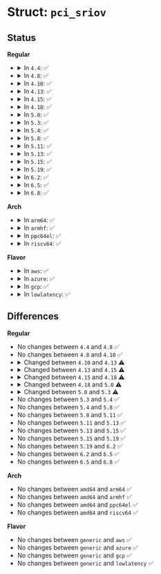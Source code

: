 # Struct: <code>pci_sriov</code>

## Status
<b>Regular</b>
<ul>
<li>
<details>
<summary>In <code>4.4</code>: ✅</summary>

```c
struct pci_sriov {
    int pos;
    int nres;
    u32 cap;
    u16 ctrl;
    u16 total_VFs;
    u16 initial_VFs;
    u16 num_VFs;
    u16 offset;
    u16 stride;
    u32 pgsz;
    u8 link;
    u8 max_VF_buses;
    u16 driver_max_VFs;
    struct pci_dev *dev;
    struct pci_dev *self;
    struct mutex lock;
    resource_size_t barsz[6];
};
```
</details>
</li>
<li>
<details>
<summary>In <code>4.8</code>: ✅</summary>

```c
struct pci_sriov {
    int pos;
    int nres;
    u32 cap;
    u16 ctrl;
    u16 total_VFs;
    u16 initial_VFs;
    u16 num_VFs;
    u16 offset;
    u16 stride;
    u32 pgsz;
    u8 link;
    u8 max_VF_buses;
    u16 driver_max_VFs;
    struct pci_dev *dev;
    struct pci_dev *self;
    struct mutex lock;
    resource_size_t barsz[6];
};
```
</details>
</li>
<li>
<details>
<summary>In <code>4.10</code>: ✅</summary>

```c
struct pci_sriov {
    int pos;
    int nres;
    u32 cap;
    u16 ctrl;
    u16 total_VFs;
    u16 initial_VFs;
    u16 num_VFs;
    u16 offset;
    u16 stride;
    u32 pgsz;
    u8 link;
    u8 max_VF_buses;
    u16 driver_max_VFs;
    struct pci_dev *dev;
    struct pci_dev *self;
    struct mutex lock;
    resource_size_t barsz[6];
};
```
</details>
</li>
<li>
<details>
<summary>In <code>4.13</code>: ✅</summary>

```c
struct pci_sriov {
    int pos;
    int nres;
    u32 cap;
    u16 ctrl;
    u16 total_VFs;
    u16 initial_VFs;
    u16 num_VFs;
    u16 offset;
    u16 stride;
    u32 pgsz;
    u8 link;
    u8 max_VF_buses;
    u16 driver_max_VFs;
    struct pci_dev *dev;
    struct pci_dev *self;
    resource_size_t barsz[6];
    bool drivers_autoprobe;
};
```
</details>
</li>
<li>
<details>
<summary>In <code>4.15</code>: ✅</summary>

```c
struct pci_sriov {
    int pos;
    int nres;
    u32 cap;
    u16 ctrl;
    u16 total_VFs;
    u16 initial_VFs;
    u16 num_VFs;
    u16 offset;
    u16 stride;
    u16 vf_device;
    u32 pgsz;
    u8 link;
    u8 max_VF_buses;
    u16 driver_max_VFs;
    struct pci_dev *dev;
    struct pci_dev *self;
    resource_size_t barsz[6];
    bool drivers_autoprobe;
};
```
</details>
</li>
<li>
<details>
<summary>In <code>4.18</code>: ✅</summary>

```c
struct pci_sriov {
    int pos;
    int nres;
    u32 cap;
    u16 ctrl;
    u16 total_VFs;
    u16 initial_VFs;
    u16 num_VFs;
    u16 offset;
    u16 stride;
    u16 vf_device;
    u32 pgsz;
    u8 link;
    u8 max_VF_buses;
    u16 driver_max_VFs;
    struct pci_dev *dev;
    struct pci_dev *self;
    u32 class;
    u8 hdr_type;
    u16 subsystem_vendor;
    u16 subsystem_device;
    resource_size_t barsz[6];
    bool drivers_autoprobe;
};
```
</details>
</li>
<li>
<details>
<summary>In <code>5.0</code>: ✅</summary>

```c
struct pci_sriov {
    int pos;
    int nres;
    u32 cap;
    u16 ctrl;
    u16 total_VFs;
    u16 initial_VFs;
    u16 num_VFs;
    u16 offset;
    u16 stride;
    u16 vf_device;
    u32 pgsz;
    u8 link;
    u8 max_VF_buses;
    u16 driver_max_VFs;
    struct pci_dev *dev;
    struct pci_dev *self;
    u32 cfg_size;
    u32 class;
    u8 hdr_type;
    u16 subsystem_vendor;
    u16 subsystem_device;
    resource_size_t barsz[6];
    bool drivers_autoprobe;
};
```
</details>
</li>
<li>
<details>
<summary>In <code>5.3</code>: ✅</summary>

```c
struct pci_sriov {
    int pos;
    int nres;
    u32 cap;
    u16 ctrl;
    u16 total_VFs;
    u16 initial_VFs;
    u16 num_VFs;
    u16 offset;
    u16 stride;
    u16 vf_device;
    u32 pgsz;
    u8 link;
    u8 max_VF_buses;
    u16 driver_max_VFs;
    struct pci_dev *dev;
    struct pci_dev *self;
    u32 class;
    u8 hdr_type;
    u16 subsystem_vendor;
    u16 subsystem_device;
    resource_size_t barsz[6];
    bool drivers_autoprobe;
};
```
</details>
</li>
<li>
<details>
<summary>In <code>5.4</code>: ✅</summary>

```c
struct pci_sriov {
    int pos;
    int nres;
    u32 cap;
    u16 ctrl;
    u16 total_VFs;
    u16 initial_VFs;
    u16 num_VFs;
    u16 offset;
    u16 stride;
    u16 vf_device;
    u32 pgsz;
    u8 link;
    u8 max_VF_buses;
    u16 driver_max_VFs;
    struct pci_dev *dev;
    struct pci_dev *self;
    u32 class;
    u8 hdr_type;
    u16 subsystem_vendor;
    u16 subsystem_device;
    resource_size_t barsz[6];
    bool drivers_autoprobe;
};
```
</details>
</li>
<li>
<details>
<summary>In <code>5.8</code>: ✅</summary>

```c
struct pci_sriov {
    int pos;
    int nres;
    u32 cap;
    u16 ctrl;
    u16 total_VFs;
    u16 initial_VFs;
    u16 num_VFs;
    u16 offset;
    u16 stride;
    u16 vf_device;
    u32 pgsz;
    u8 link;
    u8 max_VF_buses;
    u16 driver_max_VFs;
    struct pci_dev *dev;
    struct pci_dev *self;
    u32 class;
    u8 hdr_type;
    u16 subsystem_vendor;
    u16 subsystem_device;
    resource_size_t barsz[6];
    bool drivers_autoprobe;
};
```
</details>
</li>
<li>
<details>
<summary>In <code>5.11</code>: ✅</summary>

```c
struct pci_sriov {
    int pos;
    int nres;
    u32 cap;
    u16 ctrl;
    u16 total_VFs;
    u16 initial_VFs;
    u16 num_VFs;
    u16 offset;
    u16 stride;
    u16 vf_device;
    u32 pgsz;
    u8 link;
    u8 max_VF_buses;
    u16 driver_max_VFs;
    struct pci_dev *dev;
    struct pci_dev *self;
    u32 class;
    u8 hdr_type;
    u16 subsystem_vendor;
    u16 subsystem_device;
    resource_size_t barsz[6];
    bool drivers_autoprobe;
};
```
</details>
</li>
<li>
<details>
<summary>In <code>5.13</code>: ✅</summary>

```c
struct pci_sriov {
    int pos;
    int nres;
    u32 cap;
    u16 ctrl;
    u16 total_VFs;
    u16 initial_VFs;
    u16 num_VFs;
    u16 offset;
    u16 stride;
    u16 vf_device;
    u32 pgsz;
    u8 link;
    u8 max_VF_buses;
    u16 driver_max_VFs;
    struct pci_dev *dev;
    struct pci_dev *self;
    u32 class;
    u8 hdr_type;
    u16 subsystem_vendor;
    u16 subsystem_device;
    resource_size_t barsz[6];
    bool drivers_autoprobe;
};
```
</details>
</li>
<li>
<details>
<summary>In <code>5.15</code>: ✅</summary>

```c
struct pci_sriov {
    int pos;
    int nres;
    u32 cap;
    u16 ctrl;
    u16 total_VFs;
    u16 initial_VFs;
    u16 num_VFs;
    u16 offset;
    u16 stride;
    u16 vf_device;
    u32 pgsz;
    u8 link;
    u8 max_VF_buses;
    u16 driver_max_VFs;
    struct pci_dev *dev;
    struct pci_dev *self;
    u32 class;
    u8 hdr_type;
    u16 subsystem_vendor;
    u16 subsystem_device;
    resource_size_t barsz[6];
    bool drivers_autoprobe;
};
```
</details>
</li>
<li>
<details>
<summary>In <code>5.19</code>: ✅</summary>

```c
struct pci_sriov {
    int pos;
    int nres;
    u32 cap;
    u16 ctrl;
    u16 total_VFs;
    u16 initial_VFs;
    u16 num_VFs;
    u16 offset;
    u16 stride;
    u16 vf_device;
    u32 pgsz;
    u8 link;
    u8 max_VF_buses;
    u16 driver_max_VFs;
    struct pci_dev *dev;
    struct pci_dev *self;
    u32 class;
    u8 hdr_type;
    u16 subsystem_vendor;
    u16 subsystem_device;
    resource_size_t barsz[6];
    bool drivers_autoprobe;
};
```
</details>
</li>
<li>
<details>
<summary>In <code>6.2</code>: ✅</summary>

```c
struct pci_sriov {
    int pos;
    int nres;
    u32 cap;
    u16 ctrl;
    u16 total_VFs;
    u16 initial_VFs;
    u16 num_VFs;
    u16 offset;
    u16 stride;
    u16 vf_device;
    u32 pgsz;
    u8 link;
    u8 max_VF_buses;
    u16 driver_max_VFs;
    struct pci_dev *dev;
    struct pci_dev *self;
    u32 class;
    u8 hdr_type;
    u16 subsystem_vendor;
    u16 subsystem_device;
    resource_size_t barsz[6];
    bool drivers_autoprobe;
};
```
</details>
</li>
<li>
<details>
<summary>In <code>6.5</code>: ✅</summary>

```c
struct pci_sriov {
    int pos;
    int nres;
    u32 cap;
    u16 ctrl;
    u16 total_VFs;
    u16 initial_VFs;
    u16 num_VFs;
    u16 offset;
    u16 stride;
    u16 vf_device;
    u32 pgsz;
    u8 link;
    u8 max_VF_buses;
    u16 driver_max_VFs;
    struct pci_dev *dev;
    struct pci_dev *self;
    u32 class;
    u8 hdr_type;
    u16 subsystem_vendor;
    u16 subsystem_device;
    resource_size_t barsz[6];
    bool drivers_autoprobe;
};
```
</details>
</li>
<li>
<details>
<summary>In <code>6.8</code>: ✅</summary>

```c
struct pci_sriov {
    int pos;
    int nres;
    u32 cap;
    u16 ctrl;
    u16 total_VFs;
    u16 initial_VFs;
    u16 num_VFs;
    u16 offset;
    u16 stride;
    u16 vf_device;
    u32 pgsz;
    u8 link;
    u8 max_VF_buses;
    u16 driver_max_VFs;
    struct pci_dev *dev;
    struct pci_dev *self;
    u32 class;
    u8 hdr_type;
    u16 subsystem_vendor;
    u16 subsystem_device;
    resource_size_t barsz[6];
    bool drivers_autoprobe;
};
```
</details>
</li>
</ul>
<b>Arch</b>
<ul>
<li>
<details>
<summary>In <code>arm64</code>: ✅</summary>

```c
struct pci_sriov {
    int pos;
    int nres;
    u32 cap;
    u16 ctrl;
    u16 total_VFs;
    u16 initial_VFs;
    u16 num_VFs;
    u16 offset;
    u16 stride;
    u16 vf_device;
    u32 pgsz;
    u8 link;
    u8 max_VF_buses;
    u16 driver_max_VFs;
    struct pci_dev *dev;
    struct pci_dev *self;
    u32 class;
    u8 hdr_type;
    u16 subsystem_vendor;
    u16 subsystem_device;
    resource_size_t barsz[6];
    bool drivers_autoprobe;
};
```
</details>
</li>
<li>
<details>
<summary>In <code>armhf</code>: ✅</summary>

```c
struct pci_sriov {
    int pos;
    int nres;
    u32 cap;
    u16 ctrl;
    u16 total_VFs;
    u16 initial_VFs;
    u16 num_VFs;
    u16 offset;
    u16 stride;
    u16 vf_device;
    u32 pgsz;
    u8 link;
    u8 max_VF_buses;
    u16 driver_max_VFs;
    struct pci_dev *dev;
    struct pci_dev *self;
    u32 class;
    u8 hdr_type;
    u16 subsystem_vendor;
    u16 subsystem_device;
    resource_size_t barsz[6];
    bool drivers_autoprobe;
};
```
</details>
</li>
<li>
<details>
<summary>In <code>ppc64el</code>: ✅</summary>

```c
struct pci_sriov {
    int pos;
    int nres;
    u32 cap;
    u16 ctrl;
    u16 total_VFs;
    u16 initial_VFs;
    u16 num_VFs;
    u16 offset;
    u16 stride;
    u16 vf_device;
    u32 pgsz;
    u8 link;
    u8 max_VF_buses;
    u16 driver_max_VFs;
    struct pci_dev *dev;
    struct pci_dev *self;
    u32 class;
    u8 hdr_type;
    u16 subsystem_vendor;
    u16 subsystem_device;
    resource_size_t barsz[6];
    bool drivers_autoprobe;
};
```
</details>
</li>
<li>
<details>
<summary>In <code>riscv64</code>: ✅</summary>

```c
struct pci_sriov {
    int pos;
    int nres;
    u32 cap;
    u16 ctrl;
    u16 total_VFs;
    u16 initial_VFs;
    u16 num_VFs;
    u16 offset;
    u16 stride;
    u16 vf_device;
    u32 pgsz;
    u8 link;
    u8 max_VF_buses;
    u16 driver_max_VFs;
    struct pci_dev *dev;
    struct pci_dev *self;
    u32 class;
    u8 hdr_type;
    u16 subsystem_vendor;
    u16 subsystem_device;
    resource_size_t barsz[6];
    bool drivers_autoprobe;
};
```
</details>
</li>
</ul>
<b>Flavor</b>
<ul>
<li>
<details>
<summary>In <code>aws</code>: ✅</summary>

```c
struct pci_sriov {
    int pos;
    int nres;
    u32 cap;
    u16 ctrl;
    u16 total_VFs;
    u16 initial_VFs;
    u16 num_VFs;
    u16 offset;
    u16 stride;
    u16 vf_device;
    u32 pgsz;
    u8 link;
    u8 max_VF_buses;
    u16 driver_max_VFs;
    struct pci_dev *dev;
    struct pci_dev *self;
    u32 class;
    u8 hdr_type;
    u16 subsystem_vendor;
    u16 subsystem_device;
    resource_size_t barsz[6];
    bool drivers_autoprobe;
};
```
</details>
</li>
<li>
<details>
<summary>In <code>azure</code>: ✅</summary>

```c
struct pci_sriov {
    int pos;
    int nres;
    u32 cap;
    u16 ctrl;
    u16 total_VFs;
    u16 initial_VFs;
    u16 num_VFs;
    u16 offset;
    u16 stride;
    u16 vf_device;
    u32 pgsz;
    u8 link;
    u8 max_VF_buses;
    u16 driver_max_VFs;
    struct pci_dev *dev;
    struct pci_dev *self;
    u32 class;
    u8 hdr_type;
    u16 subsystem_vendor;
    u16 subsystem_device;
    resource_size_t barsz[6];
    bool drivers_autoprobe;
};
```
</details>
</li>
<li>
<details>
<summary>In <code>gcp</code>: ✅</summary>

```c
struct pci_sriov {
    int pos;
    int nres;
    u32 cap;
    u16 ctrl;
    u16 total_VFs;
    u16 initial_VFs;
    u16 num_VFs;
    u16 offset;
    u16 stride;
    u16 vf_device;
    u32 pgsz;
    u8 link;
    u8 max_VF_buses;
    u16 driver_max_VFs;
    struct pci_dev *dev;
    struct pci_dev *self;
    u32 class;
    u8 hdr_type;
    u16 subsystem_vendor;
    u16 subsystem_device;
    resource_size_t barsz[6];
    bool drivers_autoprobe;
};
```
</details>
</li>
<li>
<details>
<summary>In <code>lowlatency</code>: ✅</summary>

```c
struct pci_sriov {
    int pos;
    int nres;
    u32 cap;
    u16 ctrl;
    u16 total_VFs;
    u16 initial_VFs;
    u16 num_VFs;
    u16 offset;
    u16 stride;
    u16 vf_device;
    u32 pgsz;
    u8 link;
    u8 max_VF_buses;
    u16 driver_max_VFs;
    struct pci_dev *dev;
    struct pci_dev *self;
    u32 class;
    u8 hdr_type;
    u16 subsystem_vendor;
    u16 subsystem_device;
    resource_size_t barsz[6];
    bool drivers_autoprobe;
};
```
</details>
</li>
</ul>

## Differences
<b>Regular</b>
<ul>
<li>
No changes between <code>4.4</code> and <code>4.8</code> ✅
</li>
<li>
No changes between <code>4.8</code> and <code>4.10</code> ✅
</li>
<li>
<details>
<summary>Changed between <code>4.10</code> and <code>4.13</code> ⚠️</summary>
<ul>
<li>
<b>Field added. </b>
<code>bool drivers_autoprobe</code>
</li>
<li>
<b>Field removed. </b>
<code>struct mutex lock</code>
</li>
</ul>
</details>
</li>
<li>
<details>
<summary>Changed between <code>4.13</code> and <code>4.15</code> ⚠️</summary>
<ul>
<li>
<b>Field added. </b>
<code>u16 vf_device</code>
</li>
</ul>
</details>
</li>
<li>
<details>
<summary>Changed between <code>4.15</code> and <code>4.18</code> ⚠️</summary>
<ul>
<li>
<b>Field added. </b>
<code>u32 class</code>
</li>
<li>
<b>Field added. </b>
<code>u8 hdr_type</code>
</li>
<li>
<b>Field added. </b>
<code>u16 subsystem_vendor</code>
</li>
<li>
<b>Field added. </b>
<code>u16 subsystem_device</code>
</li>
</ul>
</details>
</li>
<li>
<details>
<summary>Changed between <code>4.18</code> and <code>5.0</code> ⚠️</summary>
<ul>
<li>
<b>Field added. </b>
<code>u32 cfg_size</code>
</li>
</ul>
</details>
</li>
<li>
<details>
<summary>Changed between <code>5.0</code> and <code>5.3</code> ⚠️</summary>
<ul>
<li>
<b>Field removed. </b>
<code>u32 cfg_size</code>
</li>
</ul>
</details>
</li>
<li>
No changes between <code>5.3</code> and <code>5.4</code> ✅
</li>
<li>
No changes between <code>5.4</code> and <code>5.8</code> ✅
</li>
<li>
No changes between <code>5.8</code> and <code>5.11</code> ✅
</li>
<li>
No changes between <code>5.11</code> and <code>5.13</code> ✅
</li>
<li>
No changes between <code>5.13</code> and <code>5.15</code> ✅
</li>
<li>
No changes between <code>5.15</code> and <code>5.19</code> ✅
</li>
<li>
No changes between <code>5.19</code> and <code>6.2</code> ✅
</li>
<li>
No changes between <code>6.2</code> and <code>6.5</code> ✅
</li>
<li>
No changes between <code>6.5</code> and <code>6.8</code> ✅
</li>
</ul>
<b>Arch</b>
<ul>
<li>
No changes between <code>amd64</code> and <code>arm64</code> ✅
</li>
<li>
No changes between <code>amd64</code> and <code>armhf</code> ✅
</li>
<li>
No changes between <code>amd64</code> and <code>ppc64el</code> ✅
</li>
<li>
No changes between <code>amd64</code> and <code>riscv64</code> ✅
</li>
</ul>
<b>Flavor</b>
<ul>
<li>
No changes between <code>generic</code> and <code>aws</code> ✅
</li>
<li>
No changes between <code>generic</code> and <code>azure</code> ✅
</li>
<li>
No changes between <code>generic</code> and <code>gcp</code> ✅
</li>
<li>
No changes between <code>generic</code> and <code>lowlatency</code> ✅
</li>
</ul>
